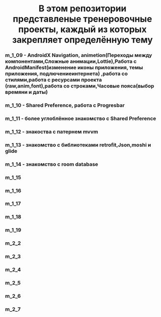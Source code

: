 <h1 align="center">В этом репозитории представленые тренеровочные проекты, каждый из которых закрепляет определённую тему</h1>

<h3 align="left">m_1_09 - AndroidX Navigation, animetion(Переходы между компонентами,Сложные анимации,Lottie),Работа с AndroidManifest(изменение иконы приложения, темы приложения, подлючениеинтернета) ,работа со стилями,работа с ресурсами проекта (raw,anim,font),работа со строками,Часовые пояса(выбор времяни и даты)</h3>
<h3 align="left">m_1_10 - Shared Preference, работа с Progresbar</h3>
<h3 align="left">m_1_11 - более углоблённое знакомство с Shared Preference</h3>
<h3 align="left">m_1_12 - знакоства c патернем mvvm</h3>
<h3 align="left">m_1_13 - знакомство с библиотеками retrofit,Json,moshi и glide</h3>
<h3 align="left">m_1_14 - знакомство с room database</h3>
<h3 align="left">m_1_15</h3>
<h3 align="left">m_1_16</h3>
<h3 align="left">m_1_17</h3>
<h3 align="left">m_1_18</h3>
<h3 align="left">m_1_19</h3>
<h3 align="left">m_2_2</h3>
<h3 align="left">m_2_3</h3>
<h3 align="left">m_2_4</h3>
<h3 align="left">m_2_5</h3>
<h3 align="left">m_2_6</h3>
<h3 align="left">m_2_7</h3>
